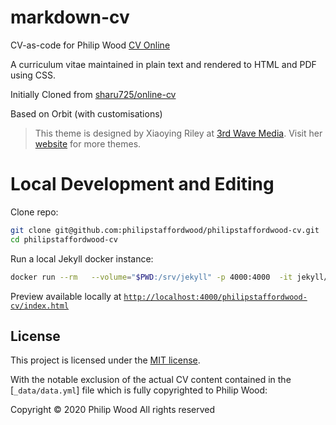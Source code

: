 # markdown-cv

CV-as-code for Philip Wood
[CV Online](https://philipstaffordwood.github.io/philipstaffordwood-cv/)

A curriculum vitae maintained in plain text and rendered to HTML and PDF using CSS.

Initially Cloned from [sharu725/online-cv](https://github.com/sharu725/online-cv)

Based on Orbit (with customisations)
> This theme is designed by Xiaoying Riley at [3rd Wave Media](http://themes.3rdwavemedia.com/). 
> Visit her [website](http://themes.3rdwavemedia.com/) for more themes.

# Local Development and Editing

Clone repo:

```bash
git clone git@github.com:philipstaffordwood/philipstaffordwood-cv.git
cd philipstaffordwood-cv
```

Run a local Jekyll docker instance:

```bash
docker run --rm   --volume="$PWD:/srv/jekyll" -p 4000:4000  -it jekyll/jekyll:latest   jekyll serve
```
Preview available locally at [`http://localhost:4000/philipstaffordwood-cv/index.html`](http://localhost:4000/philipstaffordwood-cv/index.html)


## License

This project is licensed under the [MIT license](LICENSE.txt).

With the notable exclusion of the actual CV content contained in the [`_data/data.yml`] file which is fully copyrighted to Philip Wood:

Copyright &copy; 2020 Philip Wood All rights reserved
